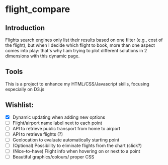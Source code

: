# flight_compare

## Introduction

Flights search engines only list their results based on one filter (e.g., cost of the flight), but when I decide which flight to book, more than one aspect comes into play: that's why I am trying to plot different solutions in 2 dimensions with this dynamic page.

## Tools

This is a project to enhance my HTML/CSS/Javascript skills, focusing especially on D3.js

## Wishlist:

- [x] Dynamic updating when adding new options
- [ ] Flight/airport name label next to each point
- [ ] API to retrieve public transport from home to airport
- [ ] API to retrieve flights (?)
- [ ] Geolocation to evaluate automatically starting point
- [ ] (Optional) Possibility to eliminate flights from the chart (click?)
- [ ] (Nice-to-have) Flight info when hovering on or next to a point
- [ ] Beautiful graphics/colours/ proper CSS
